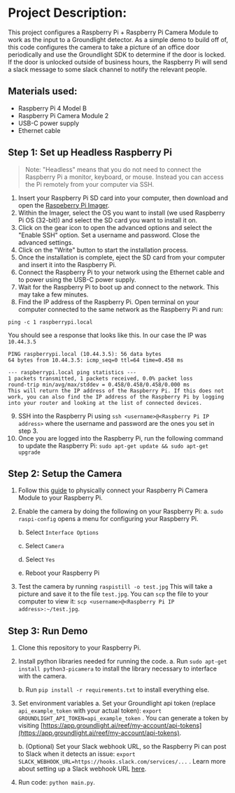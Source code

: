 # Project Description:
This project configures a Raspberry Pi + Raspberry Pi Camera Module to work as the input to a Groundlight detector. As a simple demo to build off of, this code configures the camera to take a picture of an office door periodically and use the Groundlight SDK to determine if the door is locked. If the door is unlocked outside of business hours, the Raspberry Pi will send a slack message to some slack channel to notify the relevant people.

## Materials used:
 - Raspberry Pi 4 Model B
 - Raspberry Pi Camera Module 2
 - USB-C power supply
 - Ethernet cable


 ## Step 1: Set up Headless Raspberry Pi


> Note: "Headless" means that you do not need to connect the Raspberry Pi a monitor, keyboard, or mouse. Instead you can access the Pi remotely from your computer via SSH.

1. Insert your Raspberry Pi SD card into your computer, then download and open the [Raspeberry Pi Imager](https://www.raspberrypi.com/software/).
2. Within the Imager, select the OS you want to install (we used Raspberry Pi OS (32-bit)) and select the SD card you want to install it on.
3. Click on the gear icon to open the advanced options and select the "Enable SSH" option. Set a username and password. Close the advanced settings.
4. Click on the "Write" button to start the installation process.
5. Once the installation is complete, eject the SD card from your computer and insert it into the Raspberry Pi.
6. Connect the Raspberry Pi to your network using the Ethernet cable and to power using the USB-C power supply.
7. Wait for the Raspberry Pi to boot up and connect to the network. This may take a few minutes.
8. Find the IP address of the Raspberry Pi. Open terminal on your computer connected to the same network as the Raspberry Pi and run:
```
ping -c 1 raspberrypi.local
```
You should see a response that looks like this. In our case the IP was `10.44.3.5`

```
PING raspberrypi.local (10.44.3.5): 56 data bytes
64 bytes from 10.44.3.5: icmp_seq=0 ttl=64 time=0.458 ms

--- raspberrypi.local ping statistics ---
1 packets transmitted, 1 packets received, 0.0% packet loss
round-trip min/avg/max/stddev = 0.458/0.458/0.458/0.000 ms
This will return the IP address of the Raspberry Pi. If this does not work, you can also find the IP address of the Raspberry Pi by logging into your router and looking at the list of connected devices.
```

9.  SSH into the Raspberry Pi using  `ssh <username>@<Raspberry Pi IP address>` where the username and password are the ones you set in step 3. 
10. Once you are logged into the Raspberry Pi, run the following command to update the Raspberry Pi: `sudo apt-get update && sudo apt-get upgrade`

## Step 2: Setup the Camera

1. Follow this [guide](https://www.youtube.com/watch?v=GImeVqHQzsE) to physically connect your Raspberry Pi Camera Module to your Raspberry Pi. 

2. Enable the camera by doing the following on your Raspberry Pi:
	a. `sudo raspi-config` opens a menu for configuring your Raspberry Pi. 

	b. Select `Interface Options`
	
	c. Select `Camera`
	
	d. Select `Yes`
	
	e. Reboot your Raspberry Pi
	

3. Test the camera by running `raspistill -o test.jpg` This will take a picture and save it to the file `test.jpg`. You can `scp` the file to your computer to view it: `scp <username>@<Raspberry Pi IP address>:~/test.jpg`.

## Step 3:  Run Demo
1. Clone this repository to your Raspberry Pi.
2. Install python libraries needed for running the code.
	a. Run `sudo apt-get install python3-picamera` to install the library necessary to interface with the camera.

	b. Run `pip install -r requirements.txt` to install everything else.
	

3. Set environment variables
	a. Set your Groundlight api token (replace `api_example_token` with your actual token):  `export GROUNDLIGHT_API_TOKEN=api_example_token` . You can generate a token by visiting [https://app.groundlight.ai/reef/my-account/api-tokens](https://app.groundlight.ai/reef/my-account/api-tokens).   

	b. (Optional) Set your Slack webhook URL, so the Raspberry Pi can post to Slack when it detects an issue:  `export SLACK_WEBHOOK_URL=https://hooks.slack.com/services/...` . Learn more about setting up a Slack webhook URL [here](https://api.slack.com/messaging/webhooks).
	
4. Run code: `python main.py`.
	